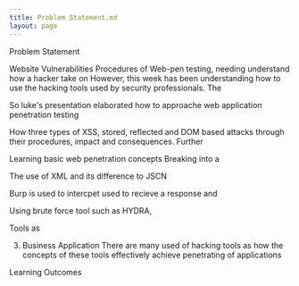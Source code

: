 ```yaml
---
title: Problem Statement.md
layout: page
---
```


Problem Statement 

Website Vulnerabilities 
Procedures of Web-pen testing, needing understand how a hacker take on
However, this week has been understanding how to use the hacking tools used by security professionals. The 

So luke's presentation elaborated how to approache web application penetration testing 

How three types of XSS, stored, reflected and DOM based attacks through their procedures, impact and consequences. Further

Learning basic web penetration concepts 
Breaking into a 

The use of XML and its difference to JSCN

Burp is used to intercpet 
used to recieve a response and 

Using brute force tool such as HYDRA, 

Tools as 

3. Business Application 
There are many used of hacking tools as how the concepts of these tools effectively achieve penetrating of applications 

Learning Outcomes 
